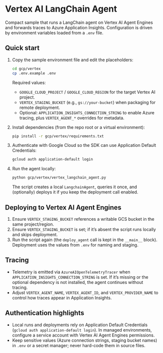 # Vertex AI LangChain Agent

Compact sample that runs a LangChain agent on Vertex AI Agent Engines and forwards traces to Azure Application Insights. Configuration is driven by environment variables loaded from a `.env` file.

## Quick start
1. Copy the sample environment file and edit the placeholders:
   ```bash
   cd gcp/vertex
   cp .env.example .env
   ```
   Required values:
   - `GOOGLE_CLOUD_PROJECT` / `GOOGLE_CLOUD_REGION` for the target Vertex AI project.
   - `VERTEX_STAGING_BUCKET` (e.g., `gs://your-bucket`) when packaging for remote deployment.
   - Optional: `APPLICATION_INSIGHTS_CONNECTION_STRING` to enable Azure tracing, plus `VERTEX_AGENT_*` overrides for metadata.

2. Install dependencies (from the repo root or a virtual environment):
   ```bash
   pip install -r gcp/vertex/requirements.txt
   ```

3. Authenticate with Google Cloud so the SDK can use Application Default Credentials:
   ```bash
   gcloud auth application-default login
   ```

4. Run the agent locally:
   ```bash
   python gcp/vertex/vertex_langchain_agent.py
   ```
   The script creates a local `LangchainAgent`, queries it once, and (optionally) deploys it if you keep the deployment call enabled.

## Deploying to Vertex AI Agent Engines
1. Ensure `VERTEX_STAGING_BUCKET` references a writable GCS bucket in the same project/region.
2. Ensure `VERTEX_STAGING_BUCKET` is set; if it’s absent the script runs locally and skips deployment.
3. Run the script again (the `deploy_agent` call is kept in the `__main__` block). Deployment uses the values from `.env` for naming and staging.

## Tracing
- Telemetry is emitted via `AzureAIOpenTelemetryTracer` when `APPLICATION_INSIGHTS_CONNECTION_STRING` is set. If it’s missing or the optional dependency is not installed, the agent continues without tracing.
- Adjust `VERTEX_AGENT_NAME`, `VERTEX_AGENT_ID`, and `VERTEX_PROVIDER_NAME` to control how traces appear in Application Insights.

## Authentication highlights
- Local runs and deployments rely on Application Default Credentials (`gcloud auth application-default login`). In managed environments, configure a service account with Vertex AI Agent Engines permissions.
- Keep sensitive values (Azure connection strings, staging bucket names) in `.env` or a secret manager; never hard-code them in source files.

